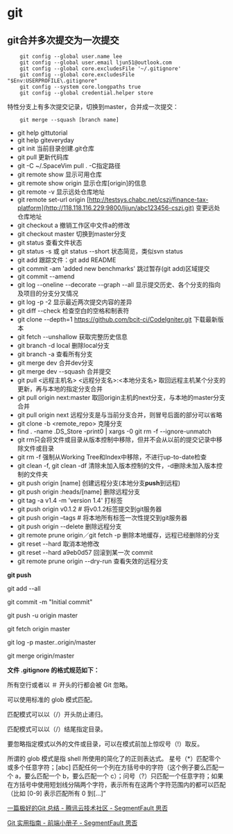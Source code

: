 # git

## git合并多次提交为一次提交

```shell
    git config --global user.name lee
    git config --global user.email ljun51@outlook.com
    git config --global core.excludesFile '~/.gitignore'
    git config --global core.excludesFile "$Env:USERPROFILE\.gitignore"
    git config --system core.longpaths true
    git config --global credential.helper store
```

特性分支上有多次提交记录，切换到master，合并成一次提交：
```shell    
    git merge --squash [branch name]
```

- git help gittutorial
- git help giteveryday
- git init 当前目录创建.git仓库
- git pull 更新代码库
- git -C ~/.SpaceVim pull . -C指定路径
- git remote show 显示可用仓库
- git remote show origin 显示仓库[origin]的信息
- git remote -v 显示远处仓库地址
- git remote set-url origin [http://testsys.chabc.net/cszj/finance-tax-platform](http://118.118.116.229:9800/lijun/abc123456-cszj.git) 变更远处仓库地址
- git checkout a 撤销工作区中文件a的修改
- git checkout master 切换到master分支
- git status 查看文件状态
- git status -s 或 git status --short 状态简览，类似svn status
- git add 跟踪文件：git add README
- git commit -am 'added new benchmarks' 跳过暂存(git add)区域提交
- git commit --amend
- git log --oneline --decorate --graph --all 显示提交历史、各个分支的指向及项目的分支分叉情况
- git log -p -2 显示最近两次提交内容的差异
- git diff --check 检查空白的空格和制表符
- git clone --depth=1 https://github.com/bcit-ci/CodeIgniter.git 下载最新版本
- git fetch --unshallow 获取完整历史信息
- git branch -d local 删除local分支
- git branch -a 查看所有分支
- git merge dev 合并dev分支
- git merge dev --squash 合并提交
- git pull <远程主机名> <远程分支名>:<本地分支名> 取回远程主机某个分支的更新，再与本地的指定分支合并
- git pull origin next:master 取回origin主机的next分支，与本地的master分支合并
- git pull origin next 远程分支是与当前分支合并，则冒号后面的部分可以省略
- git clone -b <branch> <remote_repo> 克隆分支
- find . -name .DS_Store -print0 | xargs -0 git rm -f --ignore-unmatch
- git rm只会将文件或目录从版本控制中移除，但并不会从以前的提交记录中移除文件或目录
- git rm -f 强制从Working Tree和Index中移除，不进行up-to-date检查
- git clean -f, git clean -df 清除未加入版本控制的文件，-d删除未加入版本控制的文件夹
- git push origin [name] 创建远程分支(本地分支**push**到远程)
- git push origin :heads/[name] 删除远程分支
- git tag -a v1.4 -m 'version 1.4' 打标签
- git push origin v0.1.2 # 将v0.1.2标签提交到git服务器
- git push origin –tags # 将本地所有标签一次性提交到git服务器
- git push origin --delete <branchName> 删除远程分支
- git remote prune origin／git fetch -p 删除本地缓存，远程已经删除的分支
- git reset --hard 取消本地修改
- git reset --hard a9eb0d57 回滚到某一次 commit
- git remote prune origin --dry-run 查看失效的远程分支

**git push**

git add --all

git commit -m "Initial commit"

git push -u origin master

git fetch origin master

git log -p master..origin/master

git merge origin/master

**文件 .gitignore 的格式规范如下：**

所有空行或者以 ＃ 开头的行都会被 Git 忽略。

可以使用标准的 glob 模式匹配。

匹配模式可以以（/）开头防止递归。

匹配模式可以以（/）结尾指定目录。

要忽略指定模式以外的文件或目录，可以在模式前加上惊叹号（!）取反。

所谓的 glob 模式是指 shell 所使用的简化了的正则表达式。 星号（*）匹配零个或多个任意字符；[abc] 匹配任何一个列在方括号中的字符（这个例子要么匹配一个 a，要么匹配一个 b，要么匹配一个 c）；问号（?）只匹配一个任意字符；如果在方括号中使用短划线分隔两个字符，表示所有在这两个字符范围内的都可以匹配（比如 [0-9] 表示匹配所有 0 到[…]”

[一篇极好的Git 总结 - 腾讯云技术社区 - SegmentFault 思否](https://segmentfault.com/a/1190000017114656)

[Git 实用指南 - 前端小册子 - SegmentFault 思否](https://segmentfault.com/a/1190000018688048)    